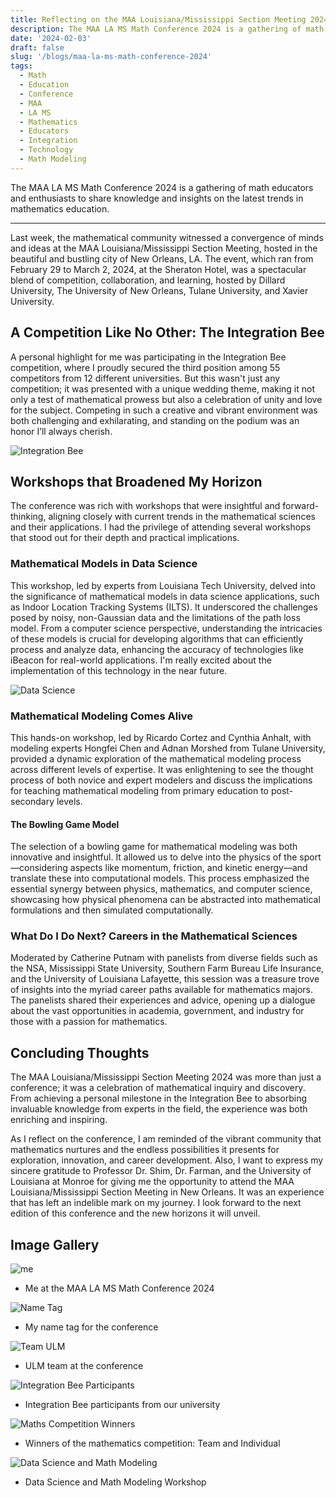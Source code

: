 ```yaml
---
title: Reflecting on the MAA Louisiana/Mississippi Section Meeting 2024
description: The MAA LA MS Math Conference 2024 is a gathering of math educators and enthusiasts to share knowledge and insights on the latest trends in mathematics education.
date: '2024-02-03'
draft: false
slug: '/blogs/maa-la-ms-math-conference-2024'
tags:
  - Math
  - Education
  - Conference
  - MAA
  - LA MS
  - Mathematics
  - Educators
  - Integration
  - Technology
  - Math Modeling
---
```


The MAA LA MS Math Conference 2024 is a gathering of math educators and enthusiasts to share knowledge and insights on the latest trends in mathematics education.

---

Last week, the mathematical community witnessed a convergence of minds and ideas at the MAA Louisiana/Mississippi Section Meeting, hosted in the beautiful and bustling city of New Orleans, LA. The event, which ran from February 29 to March 2, 2024, at the Sheraton Hotel, was a spectacular blend of competition, collaboration, and learning, hosted by Dillard University, The University of New Orleans, Tulane University, and Xavier University.

## A Competition Like No Other: The Integration Bee

A personal highlight for me was participating in the Integration Bee competition, where I proudly secured the third position among 55 competitors from 12 different universities. But this wasn't just any competition; it was presented with a unique wedding theme, making it not only a test of mathematical prowess but also a celebration of unity and love for the subject. Competing in such a creative and vibrant environment was both challenging and exhilarating, and standing on the podium was an honor I’ll always cherish.

![Integration Bee](./integeration-bee.jpg)

## Workshops that Broadened My Horizon

The conference was rich with workshops that were insightful and forward-thinking, aligning closely with current trends in the mathematical sciences and their applications. I had the privilege of attending several workshops that stood out for their depth and practical implications.

### Mathematical Models in Data Science

This workshop, led by experts from Louisiana Tech University, delved into the significance of mathematical models in data science applications, such as Indoor Location Tracking Systems (ILTS). It underscored the challenges posed by noisy, non-Gaussian data and the limitations of the path loss model. From a computer science perspective, understanding the intricacies of these models is crucial for developing algorithms that can efficiently process and analyze data, enhancing the accuracy of technologies like iBeacon for real-world applications. I'm really excited about the implementation of this technology in the near future.

![Data Science](./workshop-1-2.jpg)

### Mathematical Modeling Comes Alive

This hands-on workshop, led by Ricardo Cortez and Cynthia Anhalt, with modeling experts Hongfei Chen and Adnan Morshed from Tulane University, provided a dynamic exploration of the mathematical modeling process across different levels of expertise. It was enlightening to see the thought process of both novice and expert modelers and discuss the implications for teaching mathematical modeling from primary education to post-secondary levels.

#### The Bowling Game Model

The selection of a bowling game for mathematical modeling was both innovative and insightful. It allowed us to delve into the physics of the sport—considering aspects like momentum, friction, and kinetic energy—and translate these into computational models. This process emphasized the essential synergy between physics, mathematics, and computer science, showcasing how physical phenomena can be abstracted into mathematical formulations and then simulated computationally.

### What Do I Do Next? Careers in the Mathematical Sciences

Moderated by Catherine Putnam with panelists from diverse fields such as the NSA, Mississippi State University, Southern Farm Bureau Life Insurance, and the University of Louisiana Lafayette, this session was a treasure trove of insights into the myriad career paths available for mathematics majors. The panelists shared their experiences and advice, opening up a dialogue about the vast opportunities in academia, government, and industry for those with a passion for mathematics.

## Concluding Thoughts

The MAA Louisiana/Mississippi Section Meeting 2024 was more than just a conference; it was a celebration of mathematical inquiry and discovery. From achieving a personal milestone in the Integration Bee to absorbing invaluable knowledge from experts in the field, the experience was both enriching and inspiring.

As I reflect on the conference, I am reminded of the vibrant community that mathematics nurtures and the endless possibilities it presents for exploration, innovation, and career development. Also, I want to express my sincere gratitude to Professor Dr. Shim, Dr. Farman, and the University of Louisiana at Monroe for giving me the opportunity to attend the MAA Louisiana/Mississippi Section Meeting in New Orleans. It was an experience that has left an indelible mark on my journey. I look forward to the next edition of this conference and the new horizons it will unveil.

## Image Gallery

![me](./me.jpg)

- Me at the MAA LA MS Math Conference 2024

![Name Tag](./maa-name-tag.jpg)

- My name tag for the conference

![Team ULM](./ulm-all.jpg)

- ULM team at the conference

![Integration Bee Participants](./integeration-university.jpg)

- Integration Bee participants from our university

![Maths Competition Winners](./maths-winners.jpg)

- Winners of the mathematics competition: Team and Individual

![Data Science and Math Modeling](./workshop-1-1.jpg)

- Data Science and Math Modeling Workshop
